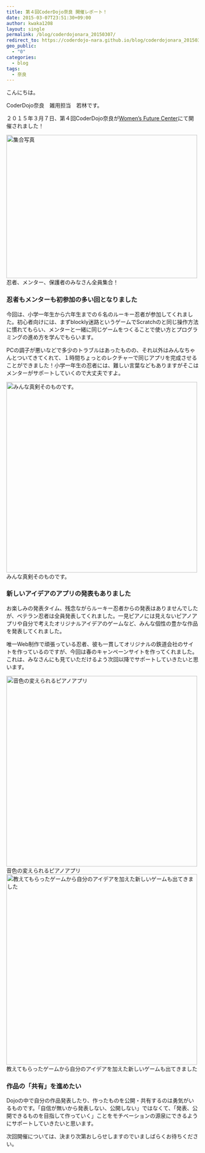 ```yaml
---
title: 第４回CoderDojo奈良 開催レポート！
date: 2015-03-07T23:51:30+09:00
author: kwaka1208
layout: single
permalink: /blog/coderdojonara_20150307/
redirect_to: https://coderdojo-nara.github.io/blog/coderdojonara_20150307/
geo_public:
  - "0"
categories:
  - blog
tags:
  - 奈良
---
```

こんにちは。
  
CoderDojo奈良　雑用担当　若林です。

２０１５年３月７日、第４回CoderDojo奈良が[Women’s Future Center](http://wfc-wa.com/)にて開催されました！


<img src="/images/2015/03/all20150307.jpg" alt="集合写真" width="500" height="376" />
忍者、メンター、保護者のみなさん全員集合！ 

<h3>
  忍者もメンターも初参加の多い回となりました
</h3>

今回は、小学一年生から六年生までの６名のルーキー忍者が参加してくれました。初心者向けには、まずblockly迷路というゲームでScratchのと同じ操作方法に慣れてもらい、メンターと一緒に同じゲームをつくることで使い方とプログラミングの進め方を学んでもらいます。

PCの調子が悪いなどで多少のトラブルはあったものの、それ以外はみんなちゃんとついてきてくれて、１時間ちょっとのレクチャーで同じアプリを完成させることができました！小学一年生の忍者には、難しい言葉などもありますがそこはメンターがサポートしていくので大丈夫ですよ。


<img src="/images/2015/03/img_0993.jpg" alt="みんな真剣そのものです。" width="500" height="500" />
みんな真剣そのものです。 

<h3>
  新しいアイデアのアプリの発表もありました
</h3>

お楽しみの発表タイム、残念ながらルーキー忍者からの発表はありませんでしたが、ベテラン忍者は全員発表してくれました。一見ピアノには見えないピアノアプリや自分で考えたオリジナルアイデアのゲームなど、みんな個性の豊かな作品を発表してくれました。

唯一Web制作で頑張っている忍者、彼も一貫してオリジナルの鉄道会社のサイトを作っているのですが、今回は春のキャンペーンサイトを作ってくれました。これは、みなさんにも見ていただけるよう次回以降でサポートしていきたいと思います。


<img src="/images/2015/03/img_0994.jpg" alt="音色の変えられるピアノアプリ" width="500" height="500" />
音色の変えられるピアノアプリ 
<img src="/images/2015/03/img_0995.jpg" alt="教えてもらったゲームから自分のアイデアを加えた新しいゲームも出てきました" width="500" height="500" />
教えてもらったゲームから自分のアイデアを加えた新しいゲームも出てきました 

<h3>
  作品の「共有」を進めたい
</h3>

Dojoの中で自分の作品発表したり、作ったものを公開・共有するのは勇気がいるものです。「自信が無いから発表しない、公開しない」ではなくて、「発表、公開できるものを目指して作っていく」ことをモチベーションの源泉にできるようにサポートしていきたいと思います。

次回開催については、決まり次第おしらせしますのでいましばらくお待ちください。